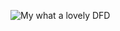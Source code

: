 ![My what a lovely DFD](https://cloud.githubusercontent.com/assets/25205051/23097159/c55a8912-f5f2-11e6-8ff9-2d06355c58ed.PNG)
